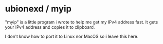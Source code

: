 # ubionexd / myip

"myip" is a little program i wrote to help me get my IPv4 address fast.
It gets your IPv4 address and copies it to clipboard.

I don't know how to port it to Linux nor MacOS so i leave this here.
